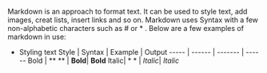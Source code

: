 Markdown is an approach to format text. It can be used to style text, add images, creat lists, insert links and so on. Markdown uses Syntax with a few non-alphabetic characters such as # or * . Below are a few examples of markdown in use:

- Styling text
Style | Syntax | Example | Output
----- | ------ | ------- | ------
Bold  | ** **  | **Bold**| **Bold**
Italic|  * *   | *Italic*| *Italic*


